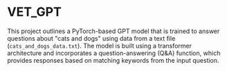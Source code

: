 # VET_GPT
This project outlines a PyTorch-based GPT model that is trained to answer questions about "cats and dogs" using data from a text file (`cats_and_dogs_data.txt`). The model is built using a transformer architecture and incorporates a question-answering (Q&amp;A) function, which provides responses based on matching keywords from the input question.
